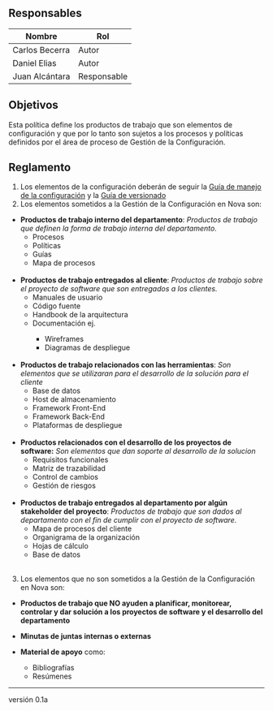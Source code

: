 ## Responsables
| Nombre    | Rol               | 
| --------- | ----------------- | 
| Carlos Becerra   | Autor           | 
| Daniel Elias   | Autor             | 
| Juan Alcántara | Responsable       |

## Objetivos
Esta política define los productos de trabajo que son elementos de configuración y que por lo tanto son sujetos a los procesos y políticas definidos por el área de proceso de Gestión de la Configuración.

## Reglamento
1. Los elementos de la configuración deberán de seguir la [Guía de manejo de la configuración](https://github.com/novaDepto/Nova/wiki/%5BGUI10%5D-Gu%C3%ADa-de-manejo-de-configuraci%C3%B3n) y la [Guía de versionado](https://github.com/novaDepto/Nova/wiki/%5BGUI11%5D-Gu%C3%ADa-de-versionado)
2. Los elementos sometidos a la Gestión de la Configuración en Nova son:

* **Productos de trabajo interno del departamento**:
      *Productos de trabajo que definen la forma de trabajo interna del departamento.*
    <ul>
          <li>Procesos</li>
          <li>Políticas</li>
          <li>Guías</li>
          <li>Mapa de procesos</li>
     </ul>
     <br>
* **Productos de trabajo entregados al cliente**:
    *Productos de trabajo sobre el proyecto de software que son entregados a los clientes.*
     <ul>
          <li>Manuales de usuario</li>
          <li>Código fuente</li>
          <li>Handbook de la arquitectura</li>
          <li>Documentación ej.</li>
              <ul>
                  <li>Wireframes</li>
                  <li>Diagramas de despliegue</li>
              </ul>
      </ul>
      <br>
* **Productos de trabajo relacionados con las herramientas**:
_Son elementos que se utilizaran para el desarrollo de la solución para el cliente_
    <ul>
          <li>Base de datos</li>
          <li>Host de almacenamiento</li>
          <li>Framework Front-End</li>
          <li>Framework Back-End</li>
          <li>Plataformas de despliegue</li>
      </ul>
    <br>
* **Productos relacionados con el desarrollo de los proyectos de software:**
_Son elementos que dan soporte al desarrollo de la solucion_
     <ul>
          <li>Requisitos funcionales</li>
          <li>Matriz de trazabilidad</li>
          <li>Control de cambios</li>
          <li>Gestión de riesgos</li>
      </ul>
    <br>
* **Productos de trabajo entregados al departamento por algún stakeholder del proyecto**:
    *Productos de trabajo que son dados al departamento con el fin de cumplir con el proyecto de software.*
     <ul>
          <li>Mapa de procesos del cliente</li>
          <li>Organigrama de la organización</li>
          <li>Hojas de cálculo</li>
          <li>Base de datos</li>
     </ul>
     <br>
3. Los elementos que no son sometidos a la Gestión de la Configuración en Nova son:

* **Productos de trabajo que NO ayuden a planificar, monitorear, controlar y dar solución a los proyectos de software y el desarrollo del departamento** 

* **Minutas de juntas internas o externas**

* **Material de apoyo** como:
     <ul>
          <li>Bibliografías</li>
          <li>Resúmenes</li>
     </ul>

***
versión 0.1a